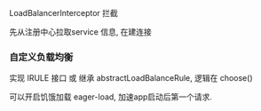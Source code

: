 LoadBalancerInterceptor 拦截

先从注册中心拉取service 信息, 在建连接



### 自定义负载均衡

实现 IRULE 接口 或 继承 abstractLoadBalanceRule, 逻辑在 choose()

可以开启饥饿加载 eager-load, 加速app启动后第一个请求.